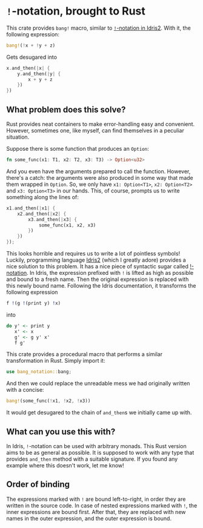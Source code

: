 # `!`-notation, brought to Rust

This crate provides `bang!` macro, similar to [`!`-notation in Idris2](https://idris2.readthedocs.io/en/latest/tutorial/interfaces.html#notation).
With it, the following expression:

``` rust
bang!(!x + !y + z)
```

Gets desugared into

``` rust
x.and_then(|x| {
    y.and_then(|y| {
        x + y + z
    })
})
```

## What problem does this solve?

Rust provides neat containers to make error-handling easy and convenient.
However, sometimes one, like myself, can find themselves in a peculiar situation.

Suppose there is some function that produces an `Option`:

``` rust
fn some_func(x1: T1, x2: T2, x3: T3) -> Option<u32>
```

And you even have the arguments prepared to call the function.
However, there's a catch: the arguments were also produced in some way that made them wrapped in `Option`.
So, we only have `x1: Option<T1>`, `x2: Option<T2>` and `x3: Option<T3>` in our hands.
This, of course, prompts us to write something along the lines of:

``` rust
x1.and_then(|x1| {
    x2.and_then(|x2| {
        x3.and_then(|x3| {
            some_func(x1, x2, x3)
        })
    })
});
```

This looks horrible and requires us to write a lot of pointless symbols!
Luckily, programming language [Idris2](https://github.com/idris-lang/Idris2) (which I greatly adore) provides a nice solution to this problem.
It has a nice piece of syntactic sugar called [!-notation](https://idris2.readthedocs.io/en/latest/tutorial/interfaces.html#notation).
In Idris, the expression prefixed with `!` is lifted as high as possible and bound to a fresh name.
Then the original expression is replaced with this newly bound name.
Following the Idris documentation, it transforms the following expression

``` idris
f !(g !(print y) !x)
```

into

``` idris
do y' <- print y
   x' <- x
   g' <- g y' x'
   f g'
```

This crate provides a procedural macro that performs a similar transformation in Rust. Simply import it:
``` rust
use bang_notation::bang;
```

And then we could replace the unreadable mess we had originally written with a concise:

``` rust
bang!(some_func(!x1, !x2, !x3))
```

It would get desugared to the chain of `and_then`s we initially came up with.

## What can you use this with?

In Idris, `!`-notation can be used with arbitrary monads.
This Rust version aims to be as general as possible.
It is supposed to work with any type that provides `and_then` method with a suitable signature.
If you found any example where this doesn't work, let me know!

## Order of binding

The expressions marked with `!` are bound left-to-right, in order they are written in the source code.
In case of nested expressions marked with `!`, the inner expressions are bound first.
After that, they are replaced with new names in the outer expression, and the outer expression is bound.
